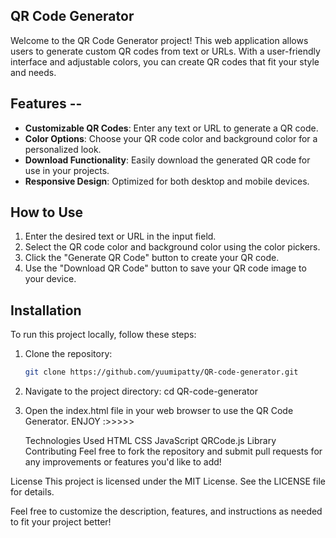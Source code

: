 ## QR Code Generator ##

Welcome to the QR Code Generator project! This web application allows users to generate custom QR codes from text or URLs. With a user-friendly interface and adjustable colors, you can create QR codes that fit your style and needs.

## Features -- 

- **Customizable QR Codes**: Enter any text or URL to generate a QR code.
- **Color Options**: Choose your QR code color and background color for a personalized look.
- **Download Functionality**: Easily download the generated QR code for use in your projects.
- **Responsive Design**: Optimized for both desktop and mobile devices.

## How to Use

1. Enter the desired text or URL in the input field.
2. Select the QR code color and background color using the color pickers.
3. Click the "Generate QR Code" button to create your QR code.
4. Use the "Download QR Code" button to save your QR code image to your device.

## Installation

To run this project locally, follow these steps:

1. Clone the repository:
   ```bash
   git clone https://github.com/yuumipatty/QR-code-generator.git
2.  Navigate to the project directory: cd QR-code-generator

3. Open the index.html file in your web browser to use the QR Code Generator.   ENJOY :>>>>>

   Technologies Used
HTML
CSS
JavaScript
QRCode.js Library
Contributing
Feel free to fork the repository and submit pull requests for any improvements or features you'd like to add!

License
This project is licensed under the MIT License. See the LICENSE file for details.

Feel free to customize the description, features, and instructions as needed to fit your project better!

